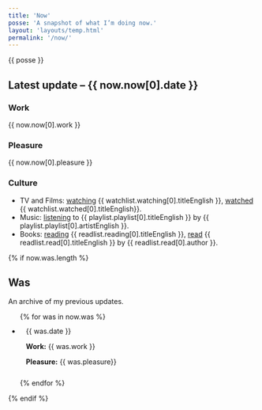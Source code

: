 ```yaml
---
title: 'Now'
posse: 'A snapshot of what I’m doing now.'
layout: 'layouts/temp.html'
permalink: '/now/'
---
```


<div class="posse">{{ posse }}</div>

## Latest update – {{ now.now[0].date }}

### Work

{{ now.now[0].work }}

### Pleasure

{{ now.now[0].pleasure }}

### Culture

- TV and Films: [watching](/watching/#watching) {{ watchlist.watching[0].titleEnglish }}, [watched](/watching/#watched) {{ watchlist.watched[0].titleEnglish}}.
- Music: [listening](/listening/) to {{ playlist.playlist[0].titleEnglish }} by {{ playlist.playlist[0].artistEnglish }}.
- Books: [reading](/reading/#reading) {{ readlist.reading[0].titleEnglish }}, [read](/reading/#read) {{ readlist.read[0].titleEnglish }} by {{ readlist.read[0].author }}.

{% if now.was.length %}
## Was

An archive of my previous updates.

<ul class="list reset-list list--divided">
{% for was in now.was %}
<li style="padding: 0.75rem;">
{{ was.date }}

**Work:** {{ was.work }}


**Pleasure:** {{ was.pleasure}}
</li>
{% endfor %}
</ul>
{% endif %}